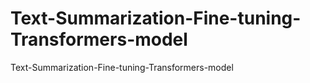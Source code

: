 # Text-Summarization-Fine-tuning-Transformers-model
Text-Summarization-Fine-tuning-Transformers-model
